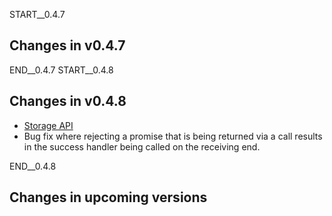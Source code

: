 START__0.4.7
## Changes in v0.4.7

END__0.4.7
START__0.4.8
## Changes in v0.4.8
* [Storage API](#RiffleStorage)
* Bug fix where rejecting a promise that is being returned via a call results in the success handler being called on the receiving end.

END__0.4.8

## Changes in upcoming versions
